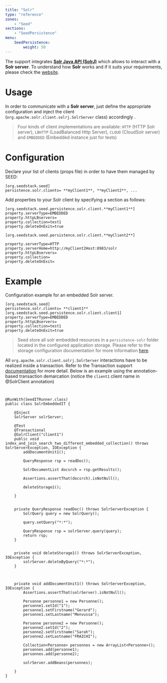```yaml
---
title: "Solr"
type: "reference"
zones:
    - "Seed"
sections:
    - "SeedPersistence"
menu:
    SeedPersistence:
        weight: 50
---
```


The support integrates **[Solr Java API (SolrJ)](https://cwiki.apache.org/confluence/display/solr/Using+SolrJ)** which allows to interact with a **Solr server**.
To understand how **Solr** works and if it suits your requirements, please check the [website](http://lucene.apache.org/solr/).

# Usage

In order to communicate with a  **Solr server**, just define the appropriate configuration and inject the client (`org.apache.solr.client.solrj.SolrServer` class) accordingly . 

>Four kinds of client implementations are available: `HTTP` (HTTP Solr server), `LBHTTP` (LoadBalanced Http Server), `CLOUD` (CloudSolr server) and `EMBEDDED` (Embedded instance just for tests)

# Configuration

Declare your list of clients (props file) in order to have them managed by SEED:

```
[org.seedstack.seed]
persistence.solr.clients= **myClient1**, **myClient2**, ...
```

Add properties to your Solr client by specifying a section as follows:

```
[org.seedstack.seed.persistence.solr.client.**myClient1**]
property.serverType=EMBEDDED
property.httpLBservers=
property.collection=test1
property.deleteOnExit=true

[org.seedstack.seed.persistence.solr.client.**myClient2**]

property.serverType=HTTP
property.serverHome=http://myClient2Host:8983/solr
property.httpLBservers=
property.collection=
property.deleteOnExit=

```


# Example

Configuration example for an embedded Solr server.

```
[org.seedstack.seed]
persistence.solr.clients= **client1**
[org.seedstack.seed.persistence.solr.client.client1]
property.serverType=EMBEDDED
property.httpLBservers=
property.collection=test1
property.deleteOnExit=true

```
>Seed store all solr embedded resources in a `persistence-solr` folder located in the configured application storage. Please refer to the storage configuration documentation for more information [here](#!/dev-guide/operations/application-storage "storage configuration").

All `org.apache.solr.client.solrj.SolrServer` interactions have to be realized inside a transaction. Refer to the Transaction support [documentation](#!/seed-doc/transaction) for more detail. Below is an example using the annotation-based transaction demarcation (notice the `client1` client name in @SolrClient annotation)

```


@RunWith(SeedITRunner.class)
public class SolrEmbeddedIT {

	@Inject
	SolrServer solrServer;

	@Test
	@Transactional
	@SolrClient("client1")
	public void index_and_join_search_two_different_embedded_collection() throws SolrServerException, IOException {
		addDocumentUnit1();

		QueryResponse rsp = readDoc();

		SolrDocumentList docsrch = rsp.getResults();

		Assertions.assertThat(docsrch).isNotNull();

		deleteStorage1();

	}


	private QueryResponse readDoc() throws SolrServerException {
		SolrQuery query = new SolrQuery();

		query.setQuery("*:*");

		QueryResponse rsp = solrServer.query(query);
		return rsp;
	}


	private void deleteStorage1() throws SolrServerException, IOException {
		solrServer.deleteByQuery("*:*");
	}



	private void addDocumentUnit1() throws SolrServerException, IOException {
		Assertions.assertThat(solrServer).isNotNull();

		Personne personne1 = new Personne();
		personne1.setId("1");
		personne1.setFirstname("Gerard");
		personne1.setLastname("Menvussa");

		Personne personne2 = new Personne();
		personne2.setId("2");
		personne2.setFirstname("Sarah");
		personne2.setLastname("FRAICHI");
		
		Collection<Personne> personnes = new ArrayList<Personne>();
		personnes.add(personne1);
		personnes.add(personne2);

		solrServer.addBeans(personnes);

	}
}

```
